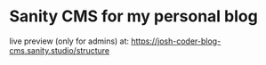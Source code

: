 # Sanity CMS for my personal blog

live preview (only for admins) at: https://josh-coder-blog-cms.sanity.studio/structure
